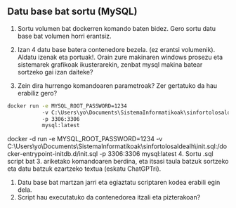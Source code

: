 
## Datu base bat sortu (MySQL)

1. Sortu volumen bat dockerren komando baten bidez. Gero sortu datu base bat volumen horri erantsiz.
   
2. Izan 4 datu base batera contenedore bezela. (ez erantsi volumenik). Aldatu izenak eta portuak!. Orain zure makinaren windows prosezu eta sistemarek grafikoak ikusterarekin, zenbat mysql makina batear sortzeko gai izan daiteke?

3. Zein dira hurrengo komandoaren parametroak? Zer gertatuko da hau erabiliz gero?

```bash
docker run -e MYSQL_ROOT_PASSWORD=1234 
           -v C:\Users\yo\Documents\SistemaInformatikoak\sinfortolosaldealh\init.sql:/docker-entrypoint-initdb.d/init.sql 
           -p 3306:3306 
           mysql:latest
```

docker -d run -e MYSQL_ROOT_PASSWORD=1234 -v C:\Users\yo\Documents\SistemaInformatikoak\sinfortolosaldealh\init.sql:/docker-entrypoint-initdb.d/init.sql  -p 3306:3306 mysql:latest
4. Sortu .sql script bat 3. ariketako komandoaren berdina, eta itsasi taula batzuk sortzeko eta datu batzuk ezartzeko textua (eskatu ChatGPTri). 
   1. Datu base bat martzan jarri eta egiaztatu scriptaren kodea erabili egin dela. 
   2. Script hau executatuko da contenedorea itzali eta pizterakoan?

